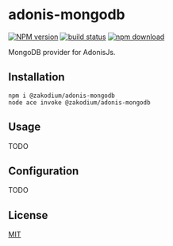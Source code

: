# adonis-mongodb

[![NPM version][npm-image]][npm-url]
[![build status][ci-image]][ci-url]
[![npm download][download-image]][download-url]

MongoDB provider for AdonisJs.

## Installation

```console
npm i @zakodium/adonis-mongodb
node ace invoke @zakodium/adonis-mongodb
```

## Usage

TODO

## Configuration

TODO

## License

[MIT](./LICENSE)

[npm-image]: https://img.shields.io/npm/v/adonis-apollo.svg
[npm-url]: https://www.npmjs.com/package/adonis-apollo
[ci-image]: https://github.com/zakodium/adonis-datadrive/workflows/Node.js%20CI/badge.svg?branch=master
[ci-url]: https://github.com/zakodium/adonis-datadrive/actions?query=workflow%3A%22Node.js+CI%22
[download-image]: https://img.shields.io/npm/dm/adonis-apollo.svg
[download-url]: https://www.npmjs.com/package/adonis-apollo

